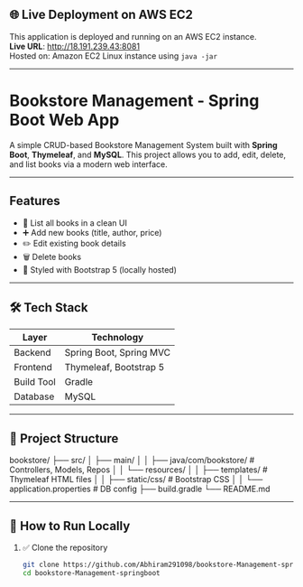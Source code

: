 

## 🌐 Live Deployment on AWS EC2

This application is deployed and running on an AWS EC2 instance.  
 **Live URL**: http://18.191.239.43:8081  
 Hosted on: Amazon EC2 Linux instance using `java -jar`

---
#  Bookstore Management - Spring Boot Web App

A simple CRUD-based Bookstore Management System built with **Spring Boot**, **Thymeleaf**, and **MySQL**. This project allows you to add, edit, delete, and list books via a modern web interface.

---

##  Features

- 📖 List all books in a clean UI
- ➕ Add new books (title, author, price)
- ✏️ Edit existing book details
- 🗑️ Delete books
- 💅 Styled with Bootstrap 5 (locally hosted)

---

## 🛠️ Tech Stack

| Layer       | Technology              |
|-------------|--------------------------|
| Backend     | Spring Boot, Spring MVC  |
| Frontend    | Thymeleaf, Bootstrap 5   |
| Build Tool  | Gradle                   |
| Database    | MySQL                    |

---

## 🔧 Project Structure
bookstore/
├── src/
│ ├── main/
│ │ ├── java/com/bookstore/ # Controllers, Models, Repos
│ │ └── resources/
│ │ ├── templates/ # Thymeleaf HTML files
│ │ ├── static/css/ # Bootstrap CSS
│ │ └── application.properties # DB config
├── build.gradle
└── README.md


---

## 🧪 How to Run Locally

1. ✅ Clone the repository  
   ```bash
   git clone https://github.com/Abhiram291098/bookstore-Management-springboot.git
   cd bookstore-Management-springboot


